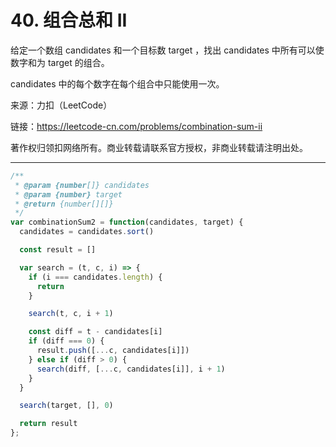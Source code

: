 # 40. 组合总和 II

给定一个数组 candidates 和一个目标数 target ，找出 candidates 中所有可以使数字和为 target 的组合。

candidates 中的每个数字在每个组合中只能使用一次。

来源：力扣（LeetCode）

链接：<https://leetcode-cn.com/problems/combination-sum-ii>

著作权归领扣网络所有。商业转载请联系官方授权，非商业转载请注明出处。

---

```js
/**
 * @param {number[]} candidates
 * @param {number} target
 * @return {number[][]}
 */
var combinationSum2 = function(candidates, target) {
  candidates = candidates.sort()

  const result = []

  var search = (t, c, i) => {
    if (i === candidates.length) {
      return
    }

    search(t, c, i + 1)

    const diff = t - candidates[i]
    if (diff === 0) {
      result.push([...c, candidates[i]])
    } else if (diff > 0) {
      search(diff, [...c, candidates[i]], i + 1)
    }
  }

  search(target, [], 0)

  return result
};
```
